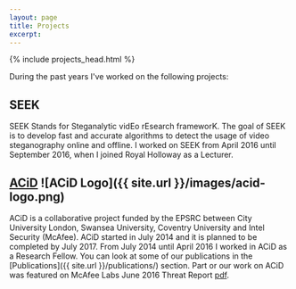 ```yaml
---
layout: page
title: Projects
excerpt:
---
```


{% include projects_head.html %}

During the past years I've worked on the following projects:

## SEEK

SEEK Stands for Steganalytic vidEo rEsearch frameworK. The goal of SEEK is to develop fast and accurate algorithms to detect the usage of video steganography online and offline. I worked on SEEK from April 2016 until September 2016, when I joined Royal Holloway as a Lecturer.

## [ACiD](http://acidproject.org.uk) ![ACiD Logo]({{ site.url }}/images/acid-logo.png)
 ACiD is a collaborative project funded by the EPSRC between City University London, Swansea University, Coventry University and Intel Security (McAfee). ACiD started in July 2014 and it is planned to be completed by July 2017. From July 2014 until April 2016 I worked in ACiD as a Research Fellow. You can look at some of our publications in the [Publications]({{ site.url }}/publications/) section. Part or our work on ACiD was featured on McAfee Labs June 2016 Threat Report [pdf](http://www.mcafee.com/us/resources/reports/rp-quarterly-threats-may-2016.pdf).
